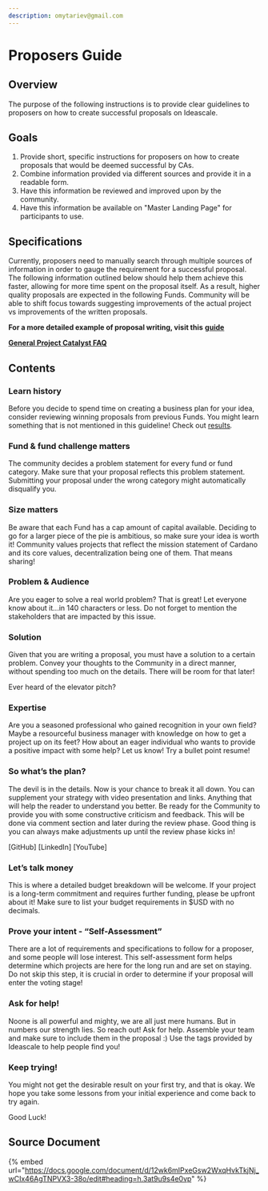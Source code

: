 ```yaml
---
description: omytariev@gmail.com
---
```


# Proposers Guide

## Overview

The purpose of the following instructions is to provide clear guidelines to proposers on how to create successful proposals on Ideascale.

## Goals

1. Provide short, specific instructions for proposers on how to create proposals that would be deemed successful by CAs.
2. Combine information provided via different sources and provide it in a readable form.
3. Have this information be reviewed and improved upon by the community.
4. Have this information be available on "Master Landing Page" for participants to use.

## Specifications

Currently, proposers need to manually search through multiple sources of information in order to gauge the requirement for a successful proposal. The following information outlined below should help them achieve this faster, allowing for more time spent on the proposal itself. As a result, higher quality proposals are expected in the following Funds. Community will be able to shift focus towards suggesting improvements of the actual project vs improvements of the written proposals.

**For a more detailed example of proposal writing, visit this** [**guide**](https://docs.google.com/document/d/1oE\_cnP0gksdAanXV4w5DYaDNp\_tbYEvyHhTUG4HYZ3Q/edit?disco=AAAAG42-Ypk\&ts=5f4ffe33\&usp\_dm=true)

[**General Project Catalyst FAQ**](https://docs.google.com/document/u/0/d/1qYtV15WXeM\_AQYvISzr0a0Qj2IzW3hDvhMBvZZ4w2jE/edit)

## Contents

### Learn history

Before you decide to spend time on creating a business plan for your idea, consider reviewing winning proposals from previous Funds. You might learn something that is not mentioned in this guideline! Check out [results](https://cardano.ideascale.com/a/pages/results)_._

### Fund & fund challenge matters

The community decides a problem statement for every fund or fund category. Make sure that your proposal reflects this problem statement. Submitting your proposal under the wrong category might automatically disqualify you.

### Size matters

Be aware that each Fund has a cap amount of capital available. Deciding to go for a larger piece of the pie is ambitious, so make sure your idea is worth it! Community values projects that reflect the mission statement of Cardano and its core values, decentralization being one of them. That means sharing!

### Problem & Audience

Are you eager to solve a real world problem? That is great! Let everyone know about it...in 140 characters or less. Do not forget to mention the stakeholders that are impacted by this issue.

### Solution

Given that you are writing a proposal, you must have a solution to a certain problem. Convey your thoughts to the Community in a direct manner, without spending too much on the details. There will be room for that later!

Ever heard of the elevator pitch?

### Expertise

Are you a seasoned professional who gained recognition in your own field? Maybe a resourceful business manager with knowledge on how to get a project up on its feet? How about an eager individual who wants to provide a positive impact with some help? Let us know! Try a bullet point resume!

### So what’s the plan?

The devil is in the details. Now is your chance to break it all down. You can supplement your strategy with video presentation and links. Anything that will help the reader to understand you better. Be ready for the Community to provide you with some constructive criticism and feedback. This will be done via comment section and later during the review phase. Good thing is you can always make adjustments up until the review phase kicks in!

\[GitHub] \[LinkedIn] \[YouTube]

### Let’s talk money

This is where a detailed budget breakdown will be welcome. If your project is a long-term commitment and requires further funding, please be upfront about it! Make sure to list your budget requirements in $USD with no decimals.

### Prove your intent - “Self-Assessment”

There are a lot of requirements and specifications to follow for a proposer, and some people will lose interest. This self-assessment form helps determine which projects are here for the long run and are set on staying. Do not skip this step, it is crucial in order to determine if your proposal will enter the voting stage!

### Ask for help!

Noone is all powerful and mighty, we are all just mere humans. But in numbers our strength lies. So reach out! Ask for help. Assemble your team and make sure to include them in the proposal :) Use the tags provided by Ideascale to help people find you!

### Keep trying!

You might not get the desirable result on your first try, and that is okay. We hope you take some lessons from your initial experience and come back to try again.

Good Luck!

## Source Document

{% embed url="https://docs.google.com/document/d/12wk6mIPxeGsw2WxqHvkTkjNj_wCIx46AgTNPVX3-38o/edit#heading=h.3at9u9s4e0vp" %}

